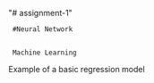 "# assignment-1" 
     
     
     #Neural Network  
     
     
     Machine Learning   


Example of a  basic regression model
